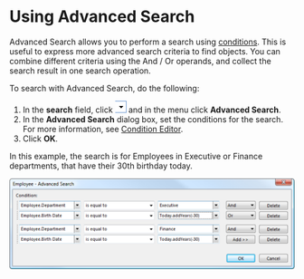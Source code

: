 # Using Advanced Search

Advanced Search allows you to perform a search using [conditions](../../developers/defining-an-app-model/common-concepts/conditions/index.md "Conditions"). This is useful to express more advanced search criteria to find objects. You can combine different criteria using the And / Or operands, and collect the search result in one search operation.

To search with Advanced Search, do the following:

1.  In the **search** field, click ![ID92AE380C7C434746.ID9233578A6E3140F8.png](media/ID92AE380C7C434746.ID9233578A6E3140F8.png) and in the menu click **Advanced Search**.
2.  In the **Advanced Search** dialog box, set the conditions for the search. For more information, see [Condition Editor](../../developers/defining-an-app-model/common-concepts/conditions/condition-editor/index.md "Condition Editor").
3.  Click **OK**.

In this example, the search is for Employees in Executive or Finance departments, that have their 30th birthday today.

 ![ID2C293064DDA04614.png](media/ID2C293064DDA04614.png)